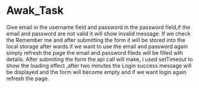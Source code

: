 # Awak_Task
Give email in the username field and password in the password field,if the email and password are not valid it will show invalid message.
If we check the Remember me and after submitting the form it will be stored into the local storage after wards if we want to use the email and password again simply refresh the page the email and password fileds will be filled wth details.
After submiting the form the api call will make, i used setTimeout to show the loading effect ,after two minutes the Login success message will be displayed and the form will become empty and if we want login again refresh the page.
